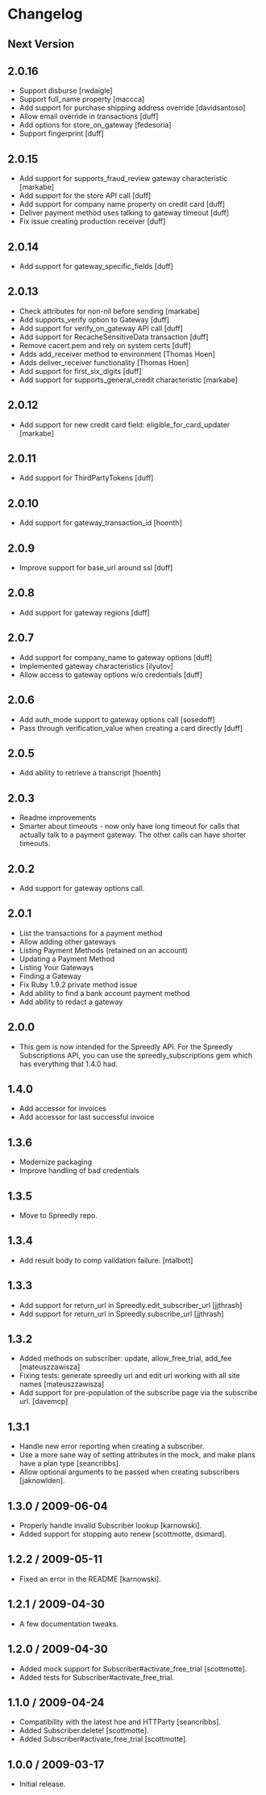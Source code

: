 # Changelog

## Next Version


## 2.0.16
* Support disburse [rwdaigle]
* Support full_name property [maccca]
* Add support for purchase shipping address override [davidsantoso]
* Allow email override in transactions [duff]
* Add options for store_on_gateway [fedesoria]
* Support fingerprint [duff]

## 2.0.15
* Add support for supports_fraud_review gateway characteristic [markabe]
* Add support for the store API call [duff]
* Add support for company name property on credit card [duff]
* Deliver payment method uses talking to gateway timeout [duff]
* Fix issue creating production receiver [duff]

## 2.0.14
* Add support for gateway_specific_fields [duff]

## 2.0.13
* Check attributes for non-nil before sending [markabe]
* Add supports_verify option to Gateway [duff]
* Add support for verify_on_gateway API call [duff]
* Add support for RecacheSensitiveData transaction [duff]
* Remove cacert.pem and rely on system certs [duff]
* Adds add_receiver method to environment [Thomas Hoen]
* Adds deliver_receiver functionality [Thomas Hoen]
* Add support for first_six_digits [duff]
* Add support for supports_general_credit characteristic [markabe]

## 2.0.12
* Add support for new credit card field: eligible_for_card_updater [markabe]

## 2.0.11
* Add support for ThirdPartyTokens [duff]

## 2.0.10
* Add support for gateway_transaction_id [hoenth]

## 2.0.9
* Improve support for base_url around ssl [duff]

## 2.0.8
* Add support for gateway regions [duff]

## 2.0.7
* Add support for company_name to gateway options [duff]
* Implemented gateway characteristics [ilyutov]
* Allow access to gateway options w/o credentials [duff]

## 2.0.6
* Add auth_mode support to gateway options call [sosedoff]
* Pass through verification_value when creating a card directly [duff]

## 2.0.5
* Add ability to retrieve a transcript [hoenth]

## 2.0.3
* Readme improvements
* Smarter about timeouts - now only have long timeout for calls
  that actually talk to a payment gateway.  The other calls can
  have shorter timeouts.

## 2.0.2
* Add support for gateway options call.

## 2.0.1
* List the transactions for a payment method
* Allow adding other gateways
* Listing Payment Methods (retained on an account)
* Updating a Payment Method
* Listing Your Gateways
* Finding a Gateway
* Fix Ruby 1.9.2 private method issue
* Add ability to find a bank account payment method
* Add ability to redact a gateway

## 2.0.0
* This gem is now intended for the Spreedly API.  For the Spreedly
  Subscriptions API, you can use the spreedly_subscriptions gem
  which has everything that 1.4.0 had.

## 1.4.0

* Add accessor for invoices
* Add accessor for last successful invoice

## 1.3.6

* Modernize packaging
* Improve handling of bad credentials

## 1.3.5

* Move to Spreedly repo.

## 1.3.4

* Add result body to comp validation failure. [ntalbott]

## 1.3.3

* Add support for return_url in Spreedly.edit_subscriber_url [jjthrash]
* Add support for return_url in Spreedly.subscribe_url [jjthrash]

## 1.3.2

* Added methods on subscriber: update, allow_free_trial,
  add_fee [mateuszzawisza]
* Fixing tests: generate spreedly url and edit url working with all
  site names [mateuszzawisza]
* Add support for pre-population of the subscribe page via the subscribe
  url. [davemcp]

## 1.3.1

* Handle new error reporting when creating a subscriber.
* Use a more sane way of setting attributes in the mock, and make plans have a
  plan type [seancribbs].
* Allow optional arguments to be passed when creating subscribers [jaknowlden].

## 1.3.0 / 2009-06-04

* Properly handle invalid Subscriber lookup [karnowski].
* Added support for stopping auto renew [scottmotte, dsimard].

## 1.2.2 / 2009-05-11

* Fixed an error in the README [karnowski].

## 1.2.1 / 2009-04-30

* A few documentation tweaks.

## 1.2.0 / 2009-04-30

* Added mock support for Subscriber#activate_free_trial [scottmotte].
* Added tests for Subscriber#activate_free_trial.

## 1.1.0 / 2009-04-24

* Compatibility with the latest hoe and HTTParty [seancribbs].
* Added Subscriber.delete! [scottmotte].
* Added Subscriber#activate_free_trial [scottmotte].

## 1.0.0 / 2009-03-17

* Initial release.

